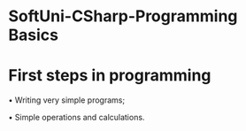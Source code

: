 # SoftUni-CSharp-Programming Basics

# First steps in programming
 • Writing very simple programs;
 
 • Simple operations and calculations.
